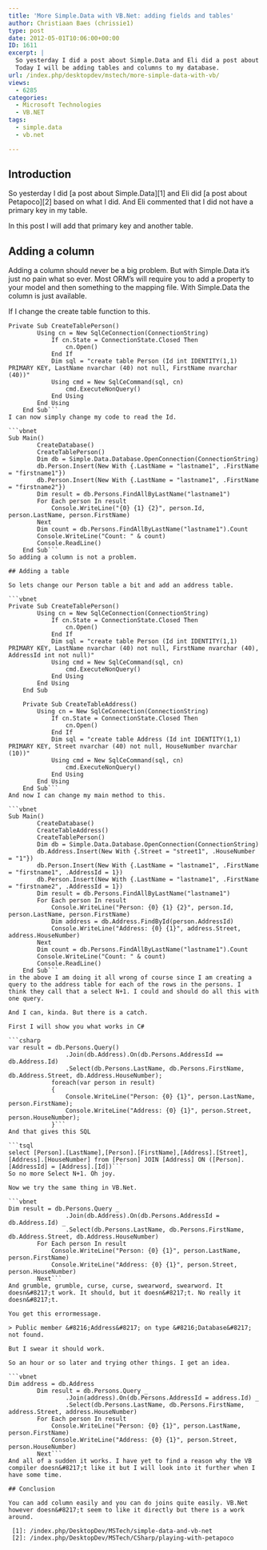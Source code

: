 ```yaml
---
title: 'More Simple.Data with VB.Net: adding fields and tables'
author: Christiaan Baes (chrissie1)
type: post
date: 2012-05-01T10:06:00+00:00
ID: 1611
excerpt: |
  So yesterday I did a post about Simple.Data and Eli did a post about Petapoco based on what I did. And Eli commented that I did not have a primary key in my table.
  Today I will be adding tables and columns to my database.
url: /index.php/desktopdev/mstech/more-simple-data-with-vb/
views:
  - 6285
categories:
  - Microsoft Technologies
  - VB.NET
tags:
  - simple.data
  - vb.net

---
```

## Introduction

So yesterday I did [a post about Simple.Data][1] and Eli did [a post about Petapoco][2] based on what I did. And Eli commented that I did not have a primary key in my table.
  
In this post I will add that primary key and another table.

## Adding a column

Adding a column should never be a big problem. But with Simple.Data it&#8217;s just no pain what so ever. Most ORM&#8217;s will require you to add a property to your model and then something to the mapping file. With Simple.Data the column is just available.

If I change the create table function to this.

```vbnet
Private Sub CreateTablePerson()
        Using cn = New SqlCeConnection(ConnectionString)
            If cn.State = ConnectionState.Closed Then
                cn.Open()
            End If
            Dim sql = "create table Person (Id int IDENTITY(1,1) PRIMARY KEY, LastName nvarchar (40) not null, FirstName nvarchar (40))"
            Using cmd = New SqlCeCommand(sql, cn)
                cmd.ExecuteNonQuery()
            End Using
        End Using
    End Sub```
I can now simply change my code to read the Id.

```vbnet
Sub Main()
        CreateDatabase()
        CreateTablePerson()
        Dim db = Simple.Data.Database.OpenConnection(ConnectionString)
        db.Person.Insert(New With {.LastName = "lastname1", .FirstName = "firstname1"})
        db.Person.Insert(New With {.LastName = "lastname1", .FirstName = "firstname2"})
        Dim result = db.Persons.FindAllByLastName("lastname1")
        For Each person In result
            Console.WriteLine("{0} {1} {2}", person.Id, person.LastName, person.FirstName)
        Next
        Dim count = db.Persons.FindAllByLastName("lastname1").Count
        Console.WriteLine("Count: " & count)
        Console.ReadLine()
    End Sub```
So adding a column is not a problem.

## Adding a table

So lets change our Person table a bit and add an address table.

```vbnet
Private Sub CreateTablePerson()
        Using cn = New SqlCeConnection(ConnectionString)
            If cn.State = ConnectionState.Closed Then
                cn.Open()
            End If
            Dim sql = "create table Person (Id int IDENTITY(1,1) PRIMARY KEY, LastName nvarchar (40) not null, FirstName nvarchar (40), AddressId int not null)"
            Using cmd = New SqlCeCommand(sql, cn)
                cmd.ExecuteNonQuery()
            End Using
        End Using
    End Sub

    Private Sub CreateTableAddress()
        Using cn = New SqlCeConnection(ConnectionString)
            If cn.State = ConnectionState.Closed Then
                cn.Open()
            End If
            Dim sql = "create table Address (Id int IDENTITY(1,1) PRIMARY KEY, Street nvarchar (40) not null, HouseNumber nvarchar (10))"
            Using cmd = New SqlCeCommand(sql, cn)
                cmd.ExecuteNonQuery()
            End Using
        End Using
    End Sub```
And now I can change my main method to this.

```vbnet
Sub Main()
        CreateDatabase()
        CreateTableAddress()
        CreateTablePerson()
        Dim db = Simple.Data.Database.OpenConnection(ConnectionString)
        db.Address.Insert(New With {.Street = "street1", .HouseNumber = "1"})
        db.Person.Insert(New With {.LastName = "lastname1", .FirstName = "firstname1", .AddressId = 1})
        db.Person.Insert(New With {.LastName = "lastname1", .FirstName = "firstname2", .AddressId = 1})
        Dim result = db.Persons.FindAllByLastName("lastname1")
        For Each person In result
            Console.WriteLine("Person: {0} {1} {2}", person.Id, person.LastName, person.FirstName)
            Dim address = db.Address.FindById(person.AddressId)
            Console.WriteLine("Address: {0} {1}", address.Street, address.HouseNumber)
        Next
        Dim count = db.Persons.FindAllByLastName("lastname1").Count
        Console.WriteLine("Count: " & count)
        Console.ReadLine()
    End Sub```
in the above I am doing it all wrong of course since I am creating a query to the address table for each of the rows in the persons. I think they call that a select N+1. I could and should do all this with one query.

And I can, kinda. But there is a catch.

First I will show you what works in C#

```csharp
var result = db.Persons.Query()
                .Join(db.Address).On(db.Persons.AddressId == db.Address.Id)
                .Select(db.Persons.LastName, db.Persons.FirstName, db.Address.Street, db.Address.HouseNumber);
            foreach(var person in result)
            {
                Console.WriteLine("Person: {0} {1}", person.LastName, person.FirstName);
                Console.WriteLine("Address: {0} {1}", person.Street, person.HouseNumber);
            }```
And that gives this SQL

```tsql
select [Person].[LastName],[Person].[FirstName],[Address].[Street],[Address].[HouseNumber] from [Person] JOIN [Address] ON ([Person].[AddressId] = [Address].[Id])```
So no more Select N+1. Oh joy.

Now we try the same thing in VB.Net.

```vbnet
Dim result = db.Persons.Query _
                .Join(db.Address).On(db.Persons.AddressId = db.Address.Id) _
                .Select(db.Persons.LastName, db.Persons.FirstName, db.Address.Street, db.Address.HouseNumber)
        For Each person In result
            Console.WriteLine("Person: {0} {1}", person.LastName, person.FirstName)
            Console.WriteLine("Address: {0} {1}", person.Street, person.HouseNumber)
        Next```
And grumble, grumble, curse, curse, swearword, swearword. It doesn&#8217;t work. It should, but it doesn&#8217;t. No really it doesn&#8217;t.

You get this errormessage.

> Public member &#8216;Address&#8217; on type &#8216;Database&#8217; not found.

But I swear it should work. 

So an hour or so later and trying other things. I get an idea.

```vbnet
Dim address = db.Address
        Dim result = db.Persons.Query _
                .Join(address).On(db.Persons.AddressId = address.Id) _
                .Select(db.Persons.LastName, db.Persons.FirstName, address.Street, address.HouseNumber)
        For Each person In result
            Console.WriteLine("Person: {0} {1}", person.LastName, person.FirstName)
            Console.WriteLine("Address: {0} {1}", person.Street, person.HouseNumber)
        Next```
And all of a sudden it works. I have yet to find a reason why the VB compiler doesn&#8217;t like it but I will look into it further when I have some time.

## Conclusion

You can add column easily and you can do joins quite easily. VB.Net however doesn&#8217;t seem to like it directly but there is a work around.

 [1]: /index.php/DesktopDev/MSTech/simple-data-and-vb-net
 [2]: /index.php/DesktopDev/MSTech/CSharp/playing-with-petapoco